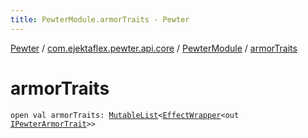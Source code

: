 ```yaml
---
title: PewterModule.armorTraits - Pewter
---
```


[Pewter](../../index.html) / [com.ejektaflex.pewter.api.core](../index.html) / [PewterModule](index.html) / [armorTraits](./armor-traits.html)

# armorTraits

`open val armorTraits: `[`MutableList`](https://kotlinlang.org/api/latest/jvm/stdlib/kotlin.collections/-mutable-list/index.html)`<`[`EffectWrapper`](../-effect-wrapper/index.html)`<out `[`IPewterArmorTrait`](../../com.ejektaflex.pewter.api.core.traits/-i-pewter-armor-trait.html)`>>`
